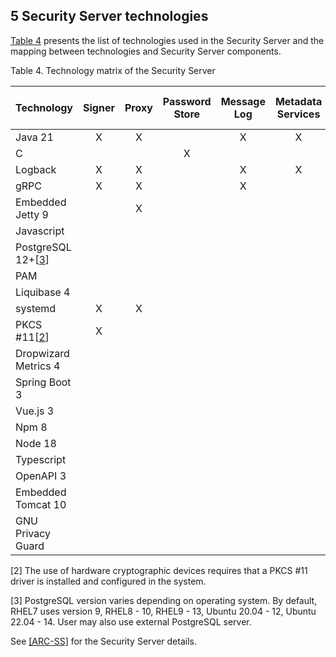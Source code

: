 ## 5 Security Server technologies

[Table 4](#Ref_Technology_matrix_of_the_security_server) presents the list of technologies used in the Security Server and the mapping between technologies and Security Server components.


Table 4. Technology matrix of the Security Server

| **Technology**                | **Signer** | **Proxy** | **Password Store** | **Message Log** | **Metadata Services** | **Database** | **Configuration Client** | **User Interface frontend** | **REST API** | **Monitor** | **Environmental Monitoring Service** | **Operational Monitoring Buffer** | **Operational Monitoring Services** |
|-------------------------------|:----------:|:---------:|:------------------:|:---------------:|:---------------------:|:------------:|:------------------------:|:---------------------------:|:------------:|:-----------:|:------------------------------------:|:---------------------------------:|:-----------------------------------:|
| Java 21                       |     X      |     X     |                    |        X        |           X           |              |            X             |                             |      X       |      X      |                  X                   |                 X                 |                  X                  |
| C                             |            |           |         X          |                 |                       |              |                          |                             |              |             |                                      |                                   |                                     |
| Logback                       |     X      |     X     |                    |        X        |           X           |              |            X             |                             |      X       |             |                  X                   |                 X                 |                  X                  |
| gRPC                          |     X      |     X     |                    |        X        |                       |              |                          |                             |      X       |      X      |                  X                   |                 X                 |                                     |
| Embedded Jetty 9              |            |     X     |                    |                 |                       |              |                          |                             |              |             |                                      |                                   |                                     |
| Javascript                    |            |           |                    |                 |                       |              |                          |              X              |              |             |                                      |                                   |                                     |
| PostgreSQL 12+\[[3](#Ref_3)\] |            |           |                    |                 |                       |      X       |                          |                             |      X       |             |                                      |                                   |                                     |
| PAM                           |            |           |                    |                 |                       |              |                          |                             |      X       |             |                                      |                                   |                                     |
| Liquibase 4                   |            |           |                    |                 |                       |      X       |                          |                             |              |             |                                      |                                   |                                     |
| systemd                       |     X      |     X     |                    |                 |                       |              |            X             |                             |      X       |             |                                      |                                   |                                     |
| PKCS \#11\[[2](#Ref_2)\]      |     X      |           |                    |                 |                       |              |                          |                             |              |             |                                      |                                   |                                     |
| Dropwizard Metrics 4          |            |           |                    |                 |                       |              |                          |                             |              |      X      |                                      |                                   |                                     |
| Spring Boot 3                 |            |           |                    |                 |                       |              |                          |                             |      X       |             |                                      |                                   |                                     |
| Vue.js 3                      |            |           |                    |                 |                       |              |                          |              X              |              |             |                                      |                                   |                                     |
| Npm 8                         |            |           |                    |                 |                       |              |                          |              X              |              |             |                                      |                                   |                                     |
| Node 18                       |            |           |                    |                 |                       |              |                          |              X              |              |             |                                      |                                   |                                     |
| Typescript                    |            |           |                    |                 |                       |              |                          |              X              |              |             |                                      |                                   |                                     |
| OpenAPI 3                     |            |           |                    |                 |                       |              |                          |              X              |      X       |             |                                      |                                   |                                     |
| Embedded Tomcat 10            |            |           |                    |                 |                       |              |                          |                             |      X       |             |                                      |                                   |                                     |
| GNU Privacy Guard             |            |           |                    |                 |                       |              |                          |                             |      X       |             |                                      |                                   |                                     |


\[2\] The use of hardware cryptographic devices requires that a PKCS \#11 driver is installed and configured in the system.


\[3\] PostgreSQL version varies depending on operating system. By default, RHEL7 uses version 9, RHEL8 - 10,  RHEL9 - 13, Ubuntu 20.04 - 12, Ubuntu 22.04 - 14. User may also use external PostgreSQL server.

See [[ARC-SS]](#ARC-SS) for the Security Server details.